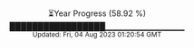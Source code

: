 <p align="center">
⏳Year Progress (58.92 %) <br>
█████████████████▁▁▁▁▁▁▁▁▁▁▁▁▁ <br>
<sub>Updated: Fri, 04 Aug 2023 01:20:54 GMT</sub>
</p>

